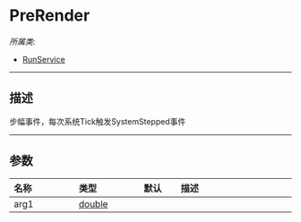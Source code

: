 # PreRender

*所属类*:
* [RunService](/Api/Classes/Service/RunService.md)
------------------------------------------------------------------------------------------
## 描述

步幅事件，每次系统Tick触发SystemStepped事件

------------------------------------------------------------------------------------------
## 参数

|<div style="width:100px">名称</div>|<div style="width:100px">类型</div>|<div style="width:50px">默认</div>|<div style="width:350px">描述</div>|
|:---|:---|:---|:---|
|arg1|[double](/Api/DataType/Double.md)|||
